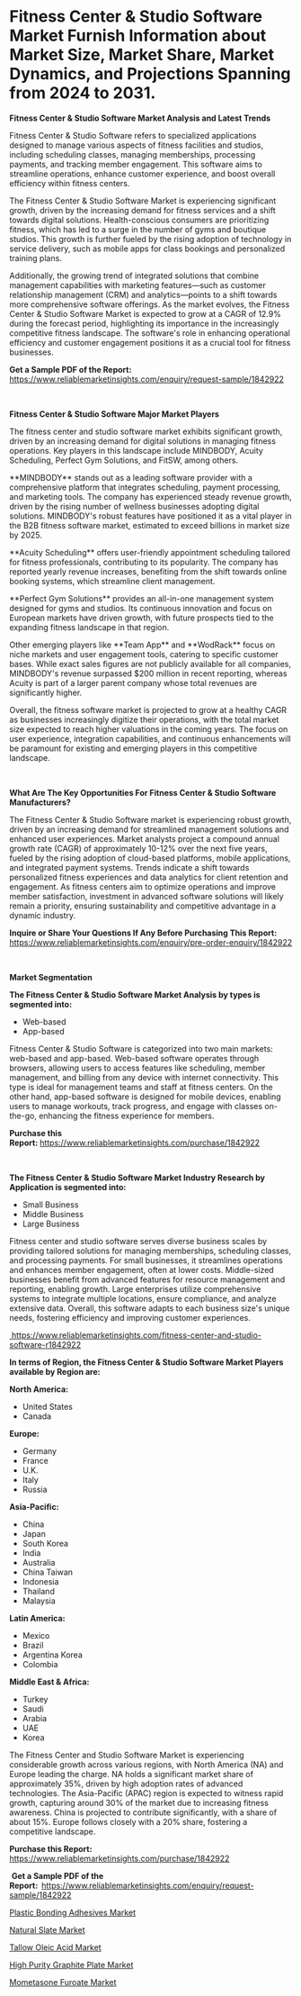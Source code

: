 <p><h1>Fitness Center & Studio Software Market Furnish Information about Market Size, Market Share, Market Dynamics, and Projections Spanning from 2024 to 2031.</h1></p><p><strong>Fitness Center & Studio Software Market Analysis and Latest Trends</strong></p>
<p><p>Fitness Center & Studio Software refers to specialized applications designed to manage various aspects of fitness facilities and studios, including scheduling classes, managing memberships, processing payments, and tracking member engagement. This software aims to streamline operations, enhance customer experience, and boost overall efficiency within fitness centers.</p><p>The Fitness Center & Studio Software Market is experiencing significant growth, driven by the increasing demand for fitness services and a shift towards digital solutions. Health-conscious consumers are prioritizing fitness, which has led to a surge in the number of gyms and boutique studios. This growth is further fueled by the rising adoption of technology in service delivery, such as mobile apps for class bookings and personalized training plans.</p><p>Additionally, the growing trend of integrated solutions that combine management capabilities with marketing features—such as customer relationship management (CRM) and analytics—points to a shift towards more comprehensive software offerings. As the market evolves, the Fitness Center & Studio Software Market is expected to grow at a CAGR of 12.9% during the forecast period, highlighting its importance in the increasingly competitive fitness landscape. The software's role in enhancing operational efficiency and customer engagement positions it as a crucial tool for fitness businesses.</p></p>
<p><strong>Get a Sample PDF of the Report:&nbsp;</strong> <a href="https://www.reliablemarketinsights.com/enquiry/request-sample/1842922?utm_campaign=1355&utm_medium=2&utm_source=Github&utm_content=ia&utm_term=17102024&utm_id=fitness-center-studio-software">https://www.reliablemarketinsights.com/enquiry/request-sample/1842922</a></p>
<p>&nbsp;</p>
<p><strong>Fitness Center & Studio Software Major Market Players</strong></p>
<p><p>The fitness center and studio software market exhibits significant growth, driven by an increasing demand for digital solutions in managing fitness operations. Key players in this landscape include MINDBODY, Acuity Scheduling, Perfect Gym Solutions, and FitSW, among others.</p><p>**MINDBODY** stands out as a leading software provider with a comprehensive platform that integrates scheduling, payment processing, and marketing tools. The company has experienced steady revenue growth, driven by the rising number of wellness businesses adopting digital solutions. MINDBODY's robust features have positioned it as a vital player in the B2B fitness software market, estimated to exceed billions in market size by 2025.</p><p>**Acuity Scheduling** offers user-friendly appointment scheduling tailored for fitness professionals, contributing to its popularity. The company has reported yearly revenue increases, benefiting from the shift towards online booking systems, which streamline client management.</p><p>**Perfect Gym Solutions** provides an all-in-one management system designed for gyms and studios. Its continuous innovation and focus on European markets have driven growth, with future prospects tied to the expanding fitness landscape in that region.</p><p>Other emerging players like **Team App** and **WodRack** focus on niche markets and user engagement tools, catering to specific customer bases. While exact sales figures are not publicly available for all companies, MINDBODY's revenue surpassed $200 million in recent reporting, whereas Acuity is part of a larger parent company whose total revenues are significantly higher. </p><p>Overall, the fitness software market is projected to grow at a healthy CAGR as businesses increasingly digitize their operations, with the total market size expected to reach higher valuations in the coming years. The focus on user experience, integration capabilities, and continuous enhancements will be paramount for existing and emerging players in this competitive landscape.</p></p>
<p>&nbsp;</p>
<p><strong>What Are The Key Opportunities For Fitness Center & Studio Software Manufacturers?</strong></p>
<p><p>The Fitness Center & Studio Software market is experiencing robust growth, driven by an increasing demand for streamlined management solutions and enhanced user experiences. Market analysts project a compound annual growth rate (CAGR) of approximately 10-12% over the next five years, fueled by the rising adoption of cloud-based platforms, mobile applications, and integrated payment systems. Trends indicate a shift towards personalized fitness experiences and data analytics for client retention and engagement. As fitness centers aim to optimize operations and improve member satisfaction, investment in advanced software solutions will likely remain a priority, ensuring sustainability and competitive advantage in a dynamic industry.</p></p>
<p><strong>Inquire or Share Your Questions If Any Before Purchasing This Report:</strong> <a href="https://www.reliablemarketinsights.com/enquiry/pre-order-enquiry/1842922?utm_campaign=1355&utm_medium=2&utm_source=Github&utm_content=ia&utm_term=17102024&utm_id=fitness-center-studio-software">https://www.reliablemarketinsights.com/enquiry/pre-order-enquiry/1842922</a></p>
<p>&nbsp;</p>
<p><strong>Market Segmentation</strong></p>
<p><strong>The Fitness Center & Studio Software Market Analysis by types is segmented into:</strong></p>
<p><ul><li>Web-based</li><li>App-based</li></ul></p>
<p><p>Fitness Center & Studio Software is categorized into two main markets: web-based and app-based. Web-based software operates through browsers, allowing users to access features like scheduling, member management, and billing from any device with internet connectivity. This type is ideal for management teams and staff at fitness centers. On the other hand, app-based software is designed for mobile devices, enabling users to manage workouts, track progress, and engage with classes on-the-go, enhancing the fitness experience for members.</p></p>
<p><strong>Purchase this Report:&nbsp;</strong><a href="https://www.reliablemarketinsights.com/purchase/1842922?utm_campaign=1355&utm_medium=2&utm_source=Github&utm_content=ia&utm_term=17102024&utm_id=fitness-center-studio-software">https://www.reliablemarketinsights.com/purchase/1842922</a></p>
<p>&nbsp;</p>
<p><strong>The Fitness Center & Studio Software Market Industry Research by Application is segmented into:</strong></p>
<p><ul><li>Small Business</li><li>Middle Business</li><li>Large Business</li></ul></p>
<p><p>Fitness center and studio software serves diverse business scales by providing tailored solutions for managing memberships, scheduling classes, and processing payments. For small businesses, it streamlines operations and enhances member engagement, often at lower costs. Middle-sized businesses benefit from advanced features for resource management and reporting, enabling growth. Large enterprises utilize comprehensive systems to integrate multiple locations, ensure compliance, and analyze extensive data. Overall, this software adapts to each business size's unique needs, fostering efficiency and improving customer experiences.</p></p>
<p><a href="https://www.reliablemarketinsights.com/fitness-center-and-studio-software-r1842922?utm_campaign=1355&utm_medium=2&utm_source=Github&utm_content=ia&utm_term=17102024&utm_id=fitness-center-studio-software">&nbsp;https://www.reliablemarketinsights.com/fitness-center-and-studio-software-r1842922</a></p>
<p><strong>In terms of Region, the Fitness Center & Studio Software Market Players available by Region are:</strong></p>
<p>
    <p> <strong> North America: </strong>
        <ul>
            <li>United States</li>
            <li>Canada</li>
        </ul>
        </p> 
    <p> <strong> Europe: </strong>
        <ul>
            <li>Germany</li>
            <li>France</li>
            <li>U.K.</li>
            <li>Italy</li>
            <li>Russia</li>
        </ul>
        </p> 
    <p> <strong> Asia-Pacific: </strong>
        <ul>
            <li>China</li>
            <li>Japan</li>
            <li>South Korea</li>
            <li>India</li>
            <li>Australia</li>
            <li>China Taiwan</li>
            <li>Indonesia</li>
            <li>Thailand</li>
            <li>Malaysia</li>
        </ul>
        </p> 
    <p> <strong> Latin America: </strong>
        <ul>
            <li>Mexico</li>
            <li>Brazil</li>
            <li>Argentina Korea</li>
            <li>Colombia</li>
        </ul>
        </p> 
    <p> <strong> Middle East & Africa: </strong>
        <ul>
            <li>Turkey</li>
            <li>Saudi</li>
            <li>Arabia</li>
            <li>UAE</li>
            <li>Korea</li>
        </ul>
    </p>
    </p>
<p><p>The Fitness Center and Studio Software Market is experiencing considerable growth across various regions, with North America (NA) and Europe leading the charge. NA holds a significant market share of approximately 35%, driven by high adoption rates of advanced technologies. The Asia-Pacific (APAC) region is expected to witness rapid growth, capturing around 30% of the market due to increasing fitness awareness. China is projected to contribute significantly, with a share of about 15%. Europe follows closely with a 20% share, fostering a competitive landscape.</p></p>
<p><strong>Purchase this Report: </strong><a href="https://www.reliablemarketinsights.com/purchase/1842922?utm_campaign=1355&utm_medium=2&utm_source=Github&utm_content=ia&utm_term=17102024&utm_id=fitness-center-studio-software">https://www.reliablemarketinsights.com/purchase/1842922</a></p>
<p>&nbsp;<strong>Get a Sample PDF of the Report:&nbsp;&nbsp;</strong><a href="https://www.reliablemarketinsights.com/enquiry/request-sample/1842922?utm_campaign=1355&utm_medium=2&utm_source=Github&utm_content=ia&utm_term=17102024&utm_id=fitness-center-studio-software">https://www.reliablemarketinsights.com/enquiry/request-sample/1842922</a></p>
<p><strong></strong></p>
<p><p><a href="https://www.linkedin.com/pulse/plastic-bonding-adhesives-market-research-report-exploring-lim0e?utm_campaign=1355&utm_medium=2&utm_source=Github&utm_content=ia&utm_term=17102024&utm_id=fitness-center-studio-software">Plastic Bonding Adhesives Market</a></p><p><a href="https://www.linkedin.com/pulse/future-natural-slate-market-global-forecast-trends-2024-5kive?utm_campaign=1355&utm_medium=2&utm_source=Github&utm_content=ia&utm_term=17102024&utm_id=fitness-center-studio-software">Natural Slate Market</a></p><p><a href="https://www.linkedin.com/pulse/insights-tallow-oleic-acid-market-size-which-expanding-124-x3hte?utm_campaign=1355&utm_medium=2&utm_source=Github&utm_content=ia&utm_term=17102024&utm_id=fitness-center-studio-software">Tallow Oleic Acid Market</a></p><p><a href="https://www.linkedin.com/pulse/emerging-technologies-reshaping-high-purity-graphite-cjlxe?utm_campaign=1355&utm_medium=2&utm_source=Github&utm_content=ia&utm_term=17102024&utm_id=fitness-center-studio-software">High Purity Graphite Plate Market</a></p><p><a href="https://www.linkedin.com/pulse/mometasone-furoate-industry-insights-report-analyzing-market-cfwbe?utm_campaign=1355&utm_medium=2&utm_source=Github&utm_content=ia&utm_term=17102024&utm_id=fitness-center-studio-software">Mometasone Furoate Market</a></p></p>